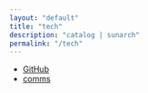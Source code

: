 ```yaml
---
layout: "default"
title: "tech"
description: "catalog | sunarch"
permalink: "/tech"
---
```


- [GitHub](github/github.md)
- [comms](comms/comms.md)

